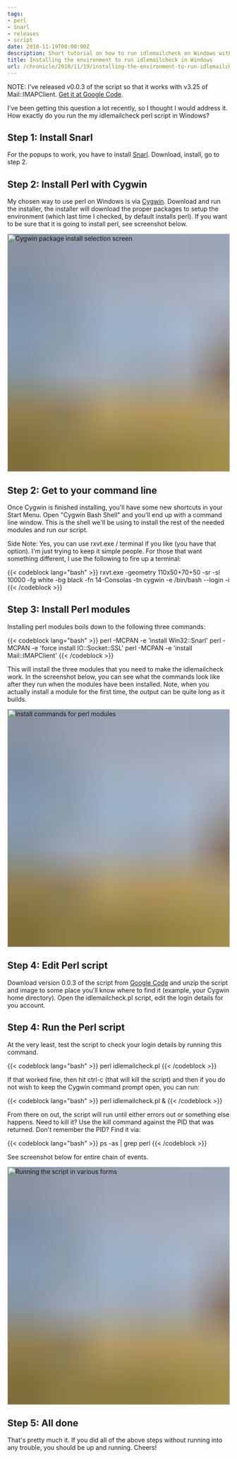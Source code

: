 ```yaml
---
tags:
- perl
- Snarl
- releases
- script
date: 2010-11-19T00:00:00Z
description: Short tutorial on how to run idlemailcheck on Windows with Snarl notifications.
title: Installing the environment to run idlemailcheck in Windows
url: /chronicle/2010/11/19/installing-the-environment-to-run-idlemailcheck-in-windows/
---
```


NOTE: I've released v0.0.3 of the script so that it works with v3.25 of Mail::IMAPClient. <a href="http://code.google.com/p/idlemailcheck/downloads/list">Get it at Google Code</a>.

I've been getting this question a lot recently, so I thought I would address it. How exactly do you run the my idlemailcheck perl script in Windows?

## Step 1: Install Snarl

For the popups to work, you have to install <a href="http://www.fullphat.net/index.php">Snarl</a>. Download, install, go to step 2.

## Step 2: Install Perl with Cygwin

My chosen way to use perl on Windows is via <a href="http://www.cygwin.com/">Cygwin</a>.  Download and run the installer, the installer will download the proper packages to setup the environment (which last time I checked, by default installs perl).  If you want to be sure that it is going to install perl, see screenshot below.

<img decoding="async" loading="lazy" width="800" height="538" style="background-size: cover;
          background-image: url('data:image/svg+xml;charset=utf-8,%3Csvg xmlns=\'http%3A//www.w3.org/2000/svg\' xmlns%3Axlink=\'http%3A//www.w3.org/1999/xlink\' viewBox=\'0 0 1280 853\'%3E%3Cfilter id=\'b\' color-interpolation-filters=\'sRGB\'%3E%3CfeGaussianBlur stdDeviation=\'.5\'%3E%3C/feGaussianBlur%3E%3CfeComponentTransfer%3E%3CfeFuncA type=\'discrete\' tableValues=\'1 1\'%3E%3C/feFuncA%3E%3C/feComponentTransfer%3E%3C/filter%3E%3Cimage filter=\'url(%23b)\' x=\'0\' y=\'0\' height=\'100%25\' width=\'100%25\' xlink%3Ahref=\'data%3Aimage/png;base64,iVBORw0KGgoAAAANSUhEUgAAAAkAAAAGCAIAAACepSOSAAAACXBIWXMAAC4jAAAuIwF4pT92AAAAs0lEQVQI1wGoAFf/AImSoJSer5yjs52ktp2luJuluKOpuJefsoCNowB+kKaOm66grL+krsCnsMGrt8m1u8mzt8OVoLIAhJqzjZ2tnLLLnLHJp7fNmpyjqbPCqLrRjqO7AIeUn5ultaWtt56msaSnroZyY4mBgLq7wY6TmwCRfk2Pf1uzm2WulV+xmV6rmGyQfFm3nWSBcEIAfm46jX1FkH5Djn5AmodGo49MopBLlIRBfG8yj/dfjF5frTUAAAAASUVORK5CYII=\'%3E%3C/image%3E%3C/svg%3E');" src="https://storage.googleapis.com/jdr-public-imgs/blog-archive/2010/11/screenshot-20101119-cygwin-install.png" alt="Cygwin package install selection screen">

## Step 2: Get to your command line
Once Cygwin is finished installing, you'll have some new shortcuts in your Start Menu.  Open "Cygwin Bash Shell" and you'll end up with a command line window.  This is the shell we'll be using to install the rest of the needed modules and run our script.

Side Note: Yes, you can use rxvt.exe / terminal if you like (you have that option).  I'm just trying to keep it simple people.  For those that want something different, I use the following to fire up a terminal:

{{< codeblock lang="bash" >}}
rxvt.exe -geometry 110x50+70+50 -sr -sl 10000 -fg white -bg black -fn 14-Consolas -tn cygwin -e \/bin\/bash --login -i
{{< /codeblock >}}

## Step 3: Install Perl modules

Installing perl modules boils down to the following three commands:

{{< codeblock lang="bash" >}}
perl -MCPAN -e 'install Win32::Snarl'
perl -MCPAN -e 'force install IO::Socket::SSL'
perl -MCPAN -e 'install Mail::IMAPClient'
{{< /codeblock >}}

This will install the three modules that you need to make the idlemailcheck work.  In the screenshot below, you can see what the commands look like after they run when the modules have been installed. Note, when you actually install a module for the first time, the output can be quite long as it builds.

<img decoding="async" loading="lazy" width="800" height="538" style="background-size: cover;
          background-image: url('data:image/svg+xml;charset=utf-8,%3Csvg xmlns=\'http%3A//www.w3.org/2000/svg\' xmlns%3Axlink=\'http%3A//www.w3.org/1999/xlink\' viewBox=\'0 0 1280 853\'%3E%3Cfilter id=\'b\' color-interpolation-filters=\'sRGB\'%3E%3CfeGaussianBlur stdDeviation=\'.5\'%3E%3C/feGaussianBlur%3E%3CfeComponentTransfer%3E%3CfeFuncA type=\'discrete\' tableValues=\'1 1\'%3E%3C/feFuncA%3E%3C/feComponentTransfer%3E%3C/filter%3E%3Cimage filter=\'url(%23b)\' x=\'0\' y=\'0\' height=\'100%25\' width=\'100%25\' xlink%3Ahref=\'data%3Aimage/png;base64,iVBORw0KGgoAAAANSUhEUgAAAAkAAAAGCAIAAACepSOSAAAACXBIWXMAAC4jAAAuIwF4pT92AAAAs0lEQVQI1wGoAFf/AImSoJSer5yjs52ktp2luJuluKOpuJefsoCNowB+kKaOm66grL+krsCnsMGrt8m1u8mzt8OVoLIAhJqzjZ2tnLLLnLHJp7fNmpyjqbPCqLrRjqO7AIeUn5ultaWtt56msaSnroZyY4mBgLq7wY6TmwCRfk2Pf1uzm2WulV+xmV6rmGyQfFm3nWSBcEIAfm46jX1FkH5Djn5AmodGo49MopBLlIRBfG8yj/dfjF5frTUAAAAASUVORK5CYII=\'%3E%3C/image%3E%3C/svg%3E');" src="https://storage.googleapis.com/jdr-public-imgs/blog-archive/2010/11/screenshot-20101119-modules-install.png" alt="Install commands for perl modules">

## Step 4: Edit Perl script

Download version 0.0.3 of the script from <a href="http://code.google.com/p/idlemailcheck/downloads/list">Google Code</a> and unzip the script and image to some place you'll know where to find it (example, your Cygwin home directory).  Open the idlemailcheck.pl script, edit the login details for you account.

## Step 4: Run the Perl script

At the very least, test the script to check your login details by running this command.

{{< codeblock lang="bash" >}}
perl idlemailcheck.pl
{{< /codeblock >}}

If that worked fine, then hit ctrl-c (that will kill the script) and then if you do not wish to keep the Cygwin command prompt open, you can run:

{{< codeblock lang="bash" >}}
perl idlemailcheck.pl &
{{< /codeblock >}}

From there on out, the script will run until either errors out or something else happens.  Need to kill it?  Use the kill command against the PID that was returned.  Don't remember the PID?  Find it via:

{{< codeblock lang="bash" >}}
ps -as | grep perl
{{< /codeblock >}}

See screenshot below for entire chain of events.

<img decoding="async" loading="lazy" width="800" height="538" style="background-size: cover;
          background-image: url('data:image/svg+xml;charset=utf-8,%3Csvg xmlns=\'http%3A//www.w3.org/2000/svg\' xmlns%3Axlink=\'http%3A//www.w3.org/1999/xlink\' viewBox=\'0 0 1280 853\'%3E%3Cfilter id=\'b\' color-interpolation-filters=\'sRGB\'%3E%3CfeGaussianBlur stdDeviation=\'.5\'%3E%3C/feGaussianBlur%3E%3CfeComponentTransfer%3E%3CfeFuncA type=\'discrete\' tableValues=\'1 1\'%3E%3C/feFuncA%3E%3C/feComponentTransfer%3E%3C/filter%3E%3Cimage filter=\'url(%23b)\' x=\'0\' y=\'0\' height=\'100%25\' width=\'100%25\' xlink%3Ahref=\'data%3Aimage/png;base64,iVBORw0KGgoAAAANSUhEUgAAAAkAAAAGCAIAAACepSOSAAAACXBIWXMAAC4jAAAuIwF4pT92AAAAs0lEQVQI1wGoAFf/AImSoJSer5yjs52ktp2luJuluKOpuJefsoCNowB+kKaOm66grL+krsCnsMGrt8m1u8mzt8OVoLIAhJqzjZ2tnLLLnLHJp7fNmpyjqbPCqLrRjqO7AIeUn5ultaWtt56msaSnroZyY4mBgLq7wY6TmwCRfk2Pf1uzm2WulV+xmV6rmGyQfFm3nWSBcEIAfm46jX1FkH5Djn5AmodGo49MopBLlIRBfG8yj/dfjF5frTUAAAAASUVORK5CYII=\'%3E%3C/image%3E%3C/svg%3E');" src="https://storage.googleapis.com/jdr-public-imgs/blog-archive/2010/11/screenshot-20101119-runscript.png" alt="Running the script in various forms">

## Step 5: All done
That's pretty much it.  If you did all of the above steps without running into any trouble, you should be up and running.  Cheers!
